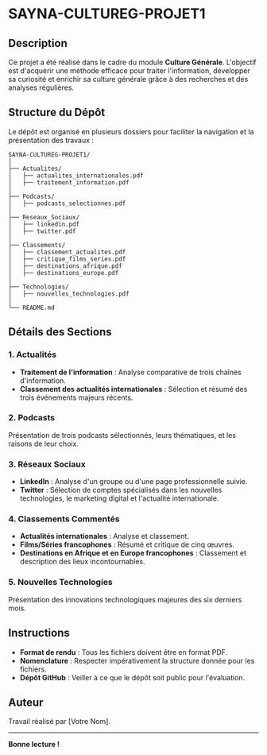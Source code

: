 # SAYNA-CULTUREG-PROJET1

## Description
Ce projet a été réalisé dans le cadre du module **Culture Générale**. L'objectif est d'acquérir une méthode efficace pour traiter l'information, développer sa curiosité et enrichir sa culture générale grâce à des recherches et des analyses régulières.

## Structure du Dépôt

Le dépôt est organisé en plusieurs dossiers pour faciliter la navigation et la présentation des travaux :

```
SAYNA-CULTUREG-PROJET1/
│
├── Actualites/
│   ├── actualites_internationales.pdf
│   ├── traitement_information.pdf
│
├── Podcasts/
│   ├── podcasts_selectionnes.pdf
│
├── Reseaux_Sociaux/
│   ├── linkedin.pdf
│   ├── twitter.pdf
│
├── Classements/
│   ├── classement_actualites.pdf
│   ├── critique_films_series.pdf
│   ├── destinations_afrique.pdf
│   ├── destinations_europe.pdf
│
├── Technologies/
│   ├── nouvelles_technologies.pdf
│
└── README.md
```

## Détails des Sections

### 1. Actualités
- **Traitement de l'information** : Analyse comparative de trois chaînes d'information.
- **Classement des actualités internationales** : Sélection et résumé des trois événements majeurs récents.

### 2. Podcasts
Présentation de trois podcasts sélectionnés, leurs thématiques, et les raisons de leur choix.

### 3. Réseaux Sociaux
- **LinkedIn** : Analyse d'un groupe ou d'une page professionnelle suivie.
- **Twitter** : Sélection de comptes spécialisés dans les nouvelles technologies, le marketing digital et l'actualité internationale.

### 4. Classements Commentés
- **Actualités internationales** : Analyse et classement.
- **Films/Séries francophones** : Résumé et critique de cinq œuvres.
- **Destinations en Afrique et en Europe francophones** : Classement et description des lieux incontournables.

### 5. Nouvelles Technologies
Présentation des innovations technologiques majeures des six derniers mois.

## Instructions
- **Format de rendu** : Tous les fichiers doivent être en format PDF.
- **Nomenclature** : Respecter impérativement la structure donnée pour les fichiers.
- **Dépôt GitHub** : Veiller à ce que le dépôt soit public pour l'évaluation.

## Auteur
Travail réalisé par [Votre Nom].

---
**Bonne lecture !**
